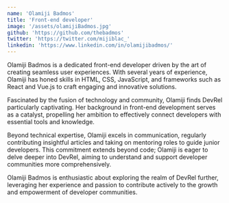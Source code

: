 ```yaml
---
name: 'Olamiji Badmos'
title: 'Front-end developer'
image: '/assets/olamijiBadmos.jpg'
github: 'https://github.com/thebadmos'
twitter: 'https://twitter.com/mijiblac_'
linkedin: 'https://www.linkedin.com/in/olamijibadmos/'
---
```


Olamiji Badmos is a dedicated front-end developer driven by the art of creating seamless user experiences. With several
years of experience, Olamiji has honed skills in HTML, CSS, JavaScript, and frameworks such as React and Vue.js to craft
engaging and innovative solutions.

Fascinated by the fusion of technology and community, Olamiji finds DevRel particularly captivating. Her background in
front-end development serves as a catalyst, propelling her ambition to effectively connect developers with essential
tools and knowledge.

Beyond technical expertise, Olamiji excels in communication, regularly contributing insightful articles and taking on
mentoring roles to guide junior developers. This commitment extends beyond code; Olamiji is eager to delve deeper into
DevRel, aiming to understand and support developer communities more comprehensively.

Olamiji Badmos is enthusiastic about exploring the realm of DevRel further, leveraging her experience and passion to
contribute actively to the growth and empowerment of developer communities.
